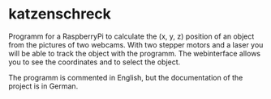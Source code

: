 # katzenschreck
Programm for a RaspberryPi to calculate the (x, y, z) position of an object from the pictures of two webcams.
With two stepper motors and a laser you will be able to track the object with the programm. The webinterface allows you to see the coordinates and to select the object.

The programm is commented in English, but the documentation of the project is in German.

